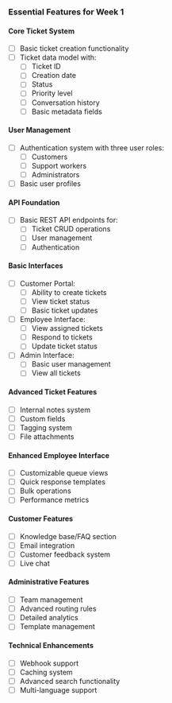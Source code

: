 ### Essential Features for Week 1

#### Core Ticket System
- [ ] Basic ticket creation functionality
- [ ] Ticket data model with:
  - [ ] Ticket ID
  - [ ] Creation date
  - [ ] Status
  - [ ] Priority level
  - [ ] Conversation history
  - [ ] Basic metadata fields

#### User Management
- [ ] Authentication system with three user roles:
  - [ ] Customers
  - [ ] Support workers
  - [ ] Administrators
- [ ] Basic user profiles

#### API Foundation
- [ ] Basic REST API endpoints for:
  - [ ] Ticket CRUD operations
  - [ ] User management
  - [ ] Authentication

#### Basic Interfaces
- [ ] Customer Portal:
  - [ ] Ability to create tickets
  - [ ] View ticket status
  - [ ] Basic ticket updates
- [ ] Employee Interface:
  - [ ] View assigned tickets
  - [ ] Respond to tickets
  - [ ] Update ticket status
- [ ] Admin Interface:
  - [ ] Basic user management
  - [ ] View all tickets

#### Advanced Ticket Features
- [ ] Internal notes system
- [ ] Custom fields
- [ ] Tagging system
- [ ] File attachments

#### Enhanced Employee Interface
- [ ] Customizable queue views
- [ ] Quick response templates
- [ ] Bulk operations
- [ ] Performance metrics

#### Customer Features
- [ ] Knowledge base/FAQ section
- [ ] Email integration
- [ ] Customer feedback system
- [ ] Live chat

#### Administrative Features
- [ ] Team management
- [ ] Advanced routing rules
- [ ] Detailed analytics
- [ ] Template management

#### Technical Enhancements
- [ ] Webhook support
- [ ] Caching system
- [ ] Advanced search functionality
- [ ] Multi-language support